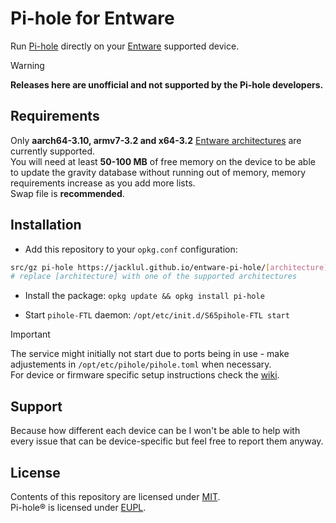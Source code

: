 # Pi-hole for Entware

Run [Pi-hole](https://pi-hole.net) directly on your [Entware](https://github.com/Entware/Entware) supported device.  

> [!WARNING]
> **Releases here are unofficial and not supported by the Pi-hole developers.**

## Requirements

Only **aarch64-3.10, armv7-3.2 and x64-3.2** <ins>Entware architectures</ins> are currently supported.  
You will need at least **50-100 MB** of free memory on the device to be able to update the gravity database without running out of memory, memory requirements increase as you add more lists.  
Swap file is **recommended**.  

## Installation

- Add this repository to your `opkg.conf` configuration:

```bash
src/gz pi-hole https://jacklul.github.io/entware-pi-hole/[architecture]
# replace [architecture] with one of the supported architectures
```

- Install the package: `opkg update && opkg install pi-hole`

- Start `pihole-FTL` daemon: `/opt/etc/init.d/S65pihole-FTL start`

> [!IMPORTANT]
> The service might initially not start due to ports being in use - make adjustements in `/opt/etc/pihole/pihole.toml` when necessary.  
> For device or firmware specific setup instructions check the [wiki](https://github.com/jacklul/entware-pi-hole/wiki).

## Support

Because how different each device can be I won't be able to help with every issue that can be device-specific but feel free to report them anyway.

## License

Contents of this repository are licensed under [MIT](/LICENSE).  
Pi-hole® is licensed under [EUPL](https://github.com/pi-hole/pi-hole?tab=License-1-ov-file).
